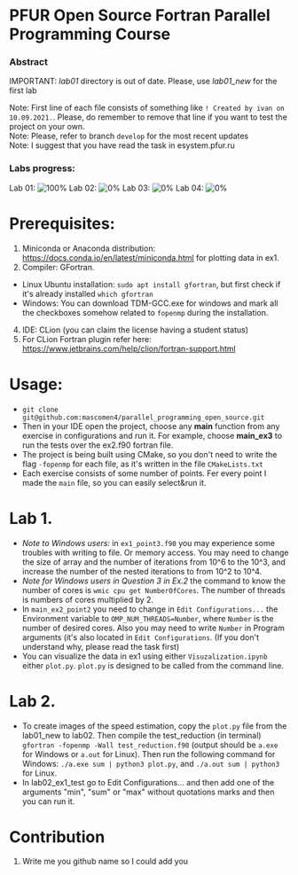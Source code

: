 # PFUR Open Source Fortran Parallel Programming Course

### Abstract
IMPORTANT: *lab01* directory is out of date. Please, use *lab01_new* for the first lab  

Note: First line of each file consists of something like `! Created by ivan on 10.09.2021.`. Please, do remember to remove that line if you want to test
the project on your own.  
Note: Please, refer to branch `develop` for the most recent updates  
Note: I suggest that you have read the task in esystem.pfur.ru


### Labs progress:
Lab 01: ![100%](https://progress-bar.dev/100) Lab 02: ![0%](https://progress-bar.dev/100)  Lab 03: ![0%](https://progress-bar.dev/0)  Lab 04: ![0%](https://progress-bar.dev/0)  

# Prerequisites:
1. Miniconda or Anaconda distribution: https://docs.conda.io/en/latest/miniconda.html for plotting data in ex1. 
2. Compiler: GFortran. 
  - Linux Ubuntu installation: ``` sudo apt install gfortran ```, but first check if it's already installed ``` which gfortran ```
  - Windows: You can download TDM-GCC.exe for windows and mark all the checkboxes somehow related to `fopenmp` during the installation.
4. IDE: CLion (you can claim the license having a student status)
5. For CLion Fortran plugin refer here: https://www.jetbrains.com/help/clion/fortran-support.html

# Usage:

- ``` git clone git@github.com:mascomen4/parallel_programming_open_source.git ```
- Then in your IDE open the project, choose any **main** function from any exercise in configurations and run it. For example, choose **main_ex3** to run the tests over the ex2.f90 fortran file.
- The project is being built using CMake, so you don't need to write the flag `-fopenmp` for each file, as it's written in the file `CMakeLists.txt`
- Each exercise consists of some number of points. Fer every point I made the `main` file, so you can easily select&run it.

# Lab 1.
- *Note to Windows users:* in `ex1_point3.f90` you may experience some troubles with writing to file. Or memory access. You may need to change the size of array and the number of iterations from 10^6 to the 10^3, and increase the number of the nested iterations to from 10^2 to 10^4.
- *Note for Windows users in Question 3 in Ex.2* the command to know the number of cores is `wmic cpu get NumberOfCores`. The number of threads is numbers of cores multiplied by 2.
- In `main_ex2_point2` you need to change in `Edit Configurations...` the Environment variable to `OMP_NUM_THREADS=Number`, where `Number` is the number of desired cores. Also you may need to write `Number` in Program arguments (it's also located in `Edit Configurations`. (If you don't understand why, please read the task first)
- You can visualize the data in ex1 using either `Visuzalization.ipynb` either `plot.py`. `plot.py` is designed to be called from the command line.

# Lab 2. 
- To create images of the speed estimation, copy the `plot.py` file from the lab01_new to lab02. Then compile the test_reduction (in terminal) `gfortran -fopenmp -Wall test_reduction.f90` (output should be `a.exe` for Windows or `a.out` for Linux). Then run the following command for Windows: `./a.exe sum | python3 plot.py`, and `./a.out sum | python3` for Linux.
- In lab02_ex1_test go to Edit Configurations... and then add one of the arguments "min", "sum" or "max" without quotations marks and then you can run it.
# Contribution 
1. Write me you github name so I could add you 
